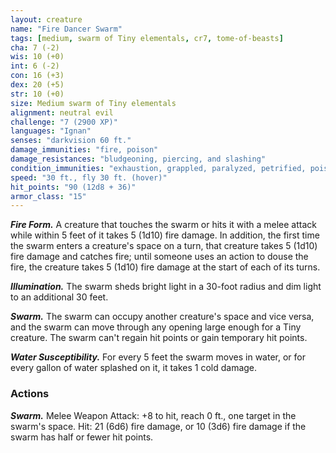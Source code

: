 ```yaml
---
layout: creature
name: "Fire Dancer Swarm"
tags: [medium, swarm of Tiny elementals, cr7, tome-of-beasts]
cha: 7 (-2)
wis: 10 (+0)
int: 6 (-2)
con: 16 (+3)
dex: 20 (+5)
str: 10 (+0)
size: Medium swarm of Tiny elementals
alignment: neutral evil
challenge: "7 (2900 XP)"
languages: "Ignan"
senses: "darkvision 60 ft."
damage_immunities: "fire, poison"
damage_resistances: "bludgeoning, piercing, and slashing"
condition_immunities: "exhaustion, grappled, paralyzed, petrified, poisoned, prone, restrained, stunned, unconscious"
speed: "30 ft., fly 30 ft. (hover)"
hit_points: "90 (12d8 + 36)"
armor_class: "15"
---
```


***Fire Form.*** A creature that touches the swarm or hits it with a melee attack while within 5 feet of it takes 5 (1d10) fire damage. In addition, the first time the swarm enters a creature's space on a turn, that creature takes 5 (1d10) fire damage and catches fire; until someone uses an action to douse the fire, the creature takes 5 (1d10) fire damage at the start of each of its turns.

***Illumination.*** The swarm sheds bright light in a 30-foot radius and dim light to an additional 30 feet.

***Swarm.*** The swarm can occupy another creature's space and vice versa, and the swarm can move through any opening large enough for a Tiny creature. The swarm can't regain hit points or gain temporary hit points.

***Water Susceptibility.*** For every 5 feet the swarm moves in water, or for every gallon of water splashed on it, it takes 1 cold damage.

### Actions

***Swarm.*** Melee Weapon Attack: +8 to hit, reach 0 ft., one target in the swarm's space. Hit: 21 (6d6) fire damage, or 10 (3d6) fire damage if the swarm has half or fewer hit points.

